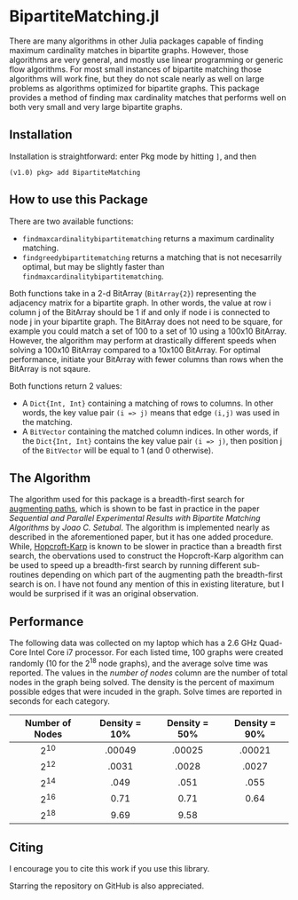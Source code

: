 # BipartiteMatching.jl
There are many algorithms in other Julia packages capable of finding maximum cardinality matches in bipartite graphs. However, those algorithms are very general, and mostly use linear programming or generic flow algorithms. For most small instances of bipartite matching those algorithms will work fine, but they do not scale nearly as well on large problems as algorithms optimized for bipartite graphs. This package provides a method of finding max cardinality matches that performs well on both very small and very large bipartite graphs.

## Installation
Installation is straightforward: enter Pkg mode by hitting `]`, and then
```julia-repl
(v1.0) pkg> add BipartiteMatching
```

## How to use this Package
There are two available functions:
  * ```findmaxcardinalitybipartitematching``` returns a maximum cardinality matching.
  * ```findgreedybipartitematching``` returns a matching that is not necesarrily optimal, but may be slightly faster than ```findmaxcardinalitybipartitematching```.
 
Both functions take in a 2-d BitArray (```BitArray{2}```) representing the adjacency matrix for a bipartite graph. In other words, the value at row i column j of the BitArray should be 1 if and only if node i is connected to node j in your bipartite graph. The BitArray does not need to be square, for example you could match a set of 100 to a set of 10 using a 100x10 BitArray. However, the algorithm may perform at drastically different speeds when solving a 100x10 BitArray compared to a 10x100 BitArray. For optimal performance, initiate your BitArray with fewer columns than rows when the BitArray is not sqaure.
 
 Both functions return 2 values:
  * A ```Dict{Int, Int}``` containing a matching of rows to columns. In other words, the key value pair ```(i => j)``` means that edge ```(i,j)``` was used in the matching. 
  * A ```BitVector``` containing the matched column indices. In other words, if the ```Dict{Int, Int}``` contains the key value pair ```(i => j)```, then position j of the ```BitVector``` will be equal to 1 (and 0 otherwise). 


## The Algorithm 
The algorithm used for this package is a breadth-first search for [augmenting paths](https://en.wikipedia.org/wiki/Hopcroft%E2%80%93Karp_algorithm#Augmenting_paths), which is shown to be fast in practice in the paper *Sequential and Parallel Experimental Results with Bipartite Matching Algorithms* by *Joao C. Setubal*. The algorithm is implemented nearly as described in the aforementioned paper, but it has one added procedure. While, [Hopcroft-Karp](https://en.wikipedia.org/wiki/Hopcroft%E2%80%93Karp_algorithm#Algorithm) is known to be slower in practice than a breadth first search, the obervations used to construct the Hopcroft-Karp algorithm can be used to speed up a breadth-first search by running different sub-routines depending on which part of the augmenting path the breadth-first search is on. I have not found any mention of this in existing literature, but I would be surprised if it was an original observation. 

## Performance
The following data was collected on my laptop which has a 2.6 GHz Quad-Core Intel Core i7 processor. For each listed time, 100 graphs were created randomly (10 for the 2<sup>18</sup> node graphs), and the average solve time was reported. The values in the *number of nodes* column are the number of total nodes in the graph being solved. The density is the percent of maximum possible edges that were incuded in the graph. Solve times are reported in seconds for each category.

| Number of Nodes  | Density = 10% |  Density = 50% | Density = 90% |
| :-------------: | :-------------: | :-------------: | :-------------: |
| 2<sup>10</sup> | .00049 | .00025 | .00021 |
| 2<sup>12</sup> | .0031 | .0028 | .0027 |
| 2<sup>14</sup> | .049 | .051 | .055 |
| 2<sup>16</sup> | 0.71 | 0.71 | 0.64 |
| 2<sup>18</sup> | 9.69 | 9.58 |  |

## Citing
I encourage you to cite this work if you use this library.

Starring the repository on GitHub is also appreciated.
